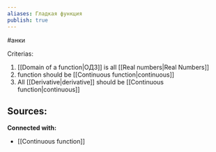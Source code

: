 ```yaml
---
aliases: Гладкая функция
publish: true
---
```

#анки

Criterias:
1. [[Domain of a function|ОДЗ]] is all [[Real numbers|Real Numbers]]
2. function should be [[Continuous function|continuous]]
3. All [[Derivative|derivative]] should be [[Continuous function|continuous]]



**Sources:**
- 


**Connected with:**
- [[Continuous function]]


